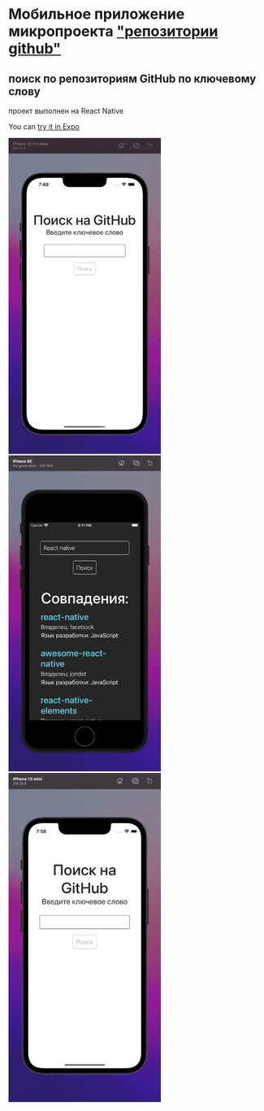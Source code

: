 # Мобильное приложение микропроекта ["репозитории github"](https://github.com/Dmitry-Filippov/github-reps)

## поиск по репозиториям GitHub по ключевому слову

проект выполнен на React Native

You can [try it in Expo](https://snack.expo.dev/@demodima97/0503c5)


<img src="https://github.com/Dmitry-Filippov/github-reps-mobile/raw/additional/imgs/13_pro_max.png" width="300" />
<img src="https://github.com/Dmitry-Filippov/github-reps-mobile/raw/additional/imgs/SE.png" width="300" />
<img src="https://github.com/Dmitry-Filippov/github-reps-mobile/raw/additional/imgs/13_mini.png" width="300" />
